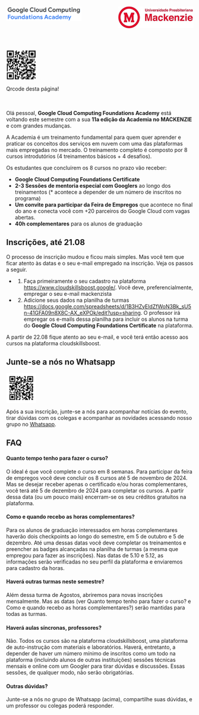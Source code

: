 <p>
  <img src="https://github.com/Rogerio-mack/GCF/raw/main/GCF_files/GCF.png" width="40%" align="left"/>
</p>

<p>
  <img src="https://github.com/Rogerio-mack/GCF/raw/main/GCF_files/Mackenzie.jpg" width="40%" align="right"/>
</p>

<br>
<br>
<br>
<br>
<br>
<br>

<p>
  <img src="https://github.com/Rogerio-mack/GCF/raw/main/GCF_files_Agosto_2023/qrcode_github.png" width="16%" align="center"/>
</p>
Qrcode desta página!

<br>
<br>
<br>

Olá pessoal, 
**Google Cloud Computing Foundations Academy** está voltando este semestre com a sua **11a edição da Academia no MACKENZIE** e com grandes mudanças. 

A Academia é um treinamento fundamental para quem quer aprender e praticar os conceitos dos serviços em nuvem 
com uma das plataformas mais empregadas no mercado. O treinamento completo é composto por 8 cursos introdutórios (4 treinamentos básicos + 4 desafios).

Os estudantes que concluírem os 8 cursos no prazo vão receber:

* **Google Cloud Computing Foundations Certificate**
* **2-3 Sessões de mentoria especial com Googlers** ao longo dos treinamentos (\* acontece a depender de um número de inscritos no programa)
* **Um convite para participar da Feira de Empregos** que acontece no final do ano e conecta você com +20 parceiros do Google Cloud com vagas abertas.
* **40h complementares** para os alunos de graduação  

## Inscrições, até 21.08
O processo de inscrição mudou e ficou mais simples. Mas você tem que ficar atento às datas e o seu e-mail empregado na inscrição. Veja os passos a seguir.

* 1. Faça primeiramente o seu cadastro na plataforma https://www.cloudskillsboost.google/. Você deve, preferencialmente, empregar o seu e-mail mackenzista
 
* 2. Adicione seus dados na planilha de turmas https://docs.google.com/spreadsheets/d/1B3HZyEldZfWoN3Bk_sU5n-41GFA09n8X8C-AX_eXPOk/edit?usp=sharing. O professor
irá empregar os e-mails dessa planilha para incluir os alunos na turma do **Google Cloud Computing Foundations Certificate** na plataforma.

A partir de 22.08 fique atento ao seu e-mail, e você terá então acesso aos cursos na plataforma cloudskillsboost. 

## Junte-se a nós no Whatsapp

<p>
  <img src="https://github.com/Rogerio-mack/GCF/raw/main/GCF_files_Maio_2023/qrcode_whatsapp.png" width="16%" align="center"/>
</p>

Após a sua inscrição, junte-se a nós para acompanhar notícias do evento, tirar dúvidas com os colegas e acompanhar as novidades acessando nosso grupo no [Whatsapp]( https://chat.whatsapp.com/BsIBXKBB3HPEQXUDdOTjiA). 

## FAQ
#### Quanto tempo tenho para fazer o curso?
O ideal é que você complete o curso em 8 semanas. Para participar da feira de empregos você deve concluir os 8 cursos até 5 de novembro de 2024. 
Mas se desejar receber apenas o certificado e/ou horas complementares, você terá até 5 de dezembro de 2024 para completar os cursos. A partir 
dessa data (ou um pouco mais) encerram-se os seu créditos gratuítos na plataforma.

#### Como e quando recebo as horas complementares?
Para os alunos de graduação interessados em horas complementares haverão dois checkpoints ao longo do semestre, em 5 de outubro e 5 de dezembro. 
Até uma dessas datas você deve completar os treinamentos e preencher as badges alcançadas na planilha de turmas (a mesma que empregou para 
fazer as inscrições). Nas datas de 5.10 e 5.12, as informações serão verificadas no seu perfil da plataforma e enviaremos para cadastro da horas.

#### Haverá outras turmas neste semestre?
Além dessa turma de Agostos, abriremos para novas inscrições mensalmente. Mas as datas (ver Quanto tempo tenho para fazer o curso? e Como e quando recebo as horas complementares?) serão mantidas para todas as turmas.

#### Haverá aulas síncronas, professores? 
Não. Todos os cursos são na plataforma cloudskillsboost, uma plataforma de auto-instrução com materiais e laboratórios. Haverá, entretanto, a depender de haver um número
mínimo de inscritos como um todo na plataforma (incluindo alunos de outras instituições) sessões técnicas mensais e online com um Googler para tirar dúvidas e discussões.
Essas sessões, de qualquer modo, não serão obrigatórias.

#### Outras dúvidas?
Junte-se a nós no grupo de Whatsapp (acima), compartilhe suas dúvidas, e um professor ou colegas poderá responder.



